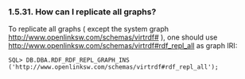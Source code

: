 <div id="replallgr" class="section">

<div class="titlepage">

<div>

<div>

### 1.5.31. How can I replicate all graphs?

</div>

</div>

</div>

To replicate all graphs ( except the system graph
http://www.openlinksw.com/schemas/virtrdf# ), one should use
http://www.openlinksw.com/schemas/virtrdf#rdf_repl_all as graph IRI:

``` programlisting
SQL> DB.DBA.RDF_RDF_REPL_GRAPH_INS ('http://www.openlinksw.com/schemas/virtrdf#rdf_repl_all');
```

</div>
